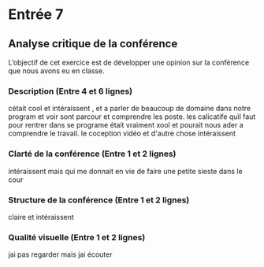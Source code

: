 # Entrée 7
## Analyse critique de la conférence

L’objectif de cet exercice est de développer une opinion sur la conférence que nous avons eu en classe. 

### Description (Entre 4 et 6 lignes)
cétait cool et intéraissent , et a parler de beaucoup de domaine dans notre program et voir sont parcour et comprendre les poste.
les calicatife quìl faut pour rentrer dans se programe était vraiment xool et pourait nous ader a comprendre le travail. 
le coception vidéo 
et d'autre chose intéraissent 

### Clarté de la conférence (Entre 1 et 2 lignes)
intéraissent mais qui me donnait en vie de faire une petite sieste dans le cour 

### Structure de la conférence (Entre 1 et 2 lignes)
claire et intéraissent 

### Qualité visuelle (Entre 1 et 2 lignes)

jai pas regarder mais jai écouter 
